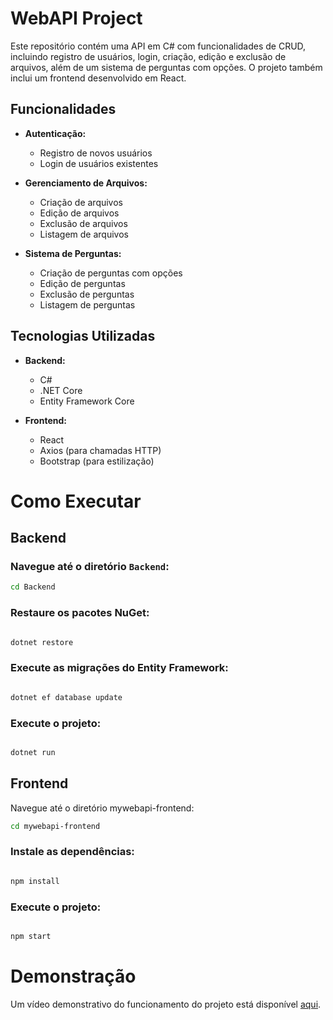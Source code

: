 # WebAPI Project

Este repositório contém uma API em C# com funcionalidades de CRUD, incluindo registro de usuários, login, criação, edição e exclusão de arquivos, além de um sistema de perguntas com opções. O projeto também inclui um frontend desenvolvido em React.

## Funcionalidades

- **Autenticação:**
  - Registro de novos usuários
  - Login de usuários existentes

- **Gerenciamento de Arquivos:**
  - Criação de arquivos
  - Edição de arquivos
  - Exclusão de arquivos
  - Listagem de arquivos

- **Sistema de Perguntas:**
  - Criação de perguntas com opções
  - Edição de perguntas
  - Exclusão de perguntas
  - Listagem de perguntas

## Tecnologias Utilizadas

- **Backend:**
  - C#
  - .NET Core
  - Entity Framework Core

- **Frontend:**
  - React
  - Axios (para chamadas HTTP)
  - Bootstrap (para estilização)

# Como Executar

## Backend

### Navegue até o diretório `Backend`:
   ```sh
   cd Backend
 ```
### Restaure os pacotes NuGet:

```sh

dotnet restore
```

### Execute as migrações do Entity Framework:

```sh

dotnet ef database update
```
### Execute o projeto:

```sh

dotnet run
```
## Frontend
Navegue até o diretório mywebapi-frontend:

```sh
cd mywebapi-frontend
```
### Instale as dependências:

```sh

npm install
```
### Execute o projeto:

```sh

npm start
```
# Demonstração
Um vídeo demonstrativo do funcionamento do projeto está disponível [aqui](https://www.linkedin.com/in/filipa-borges-72aab4151/).
